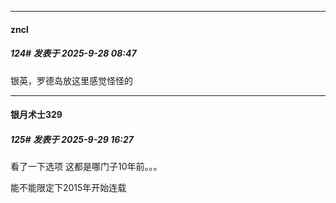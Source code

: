 ﻿
*****

####  zncl  
##### 124#       发表于 2025-9-28 08:47

银英，罗德岛放这里感觉怪怪的


*****

####  银月术士329  
##### 125#       发表于 2025-9-29 16:27

看了一下选项 这都是哪门子10年前。。。

能不能限定下2015年开始连载

